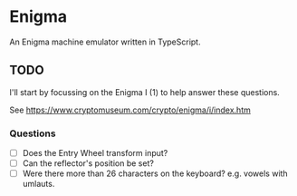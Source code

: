 # Enigma

An Enigma machine emulator written in TypeScript.

## TODO

I'll start by focussing on the Enigma I (1) to help answer these questions.

See https://www.cryptomuseum.com/crypto/enigma/i/index.htm

### Questions

- [ ] Does the Entry Wheel transform input?
- [ ] Can the reflector's position be set?
- [ ] Were there more than 26 characters on the keyboard? e.g. vowels with umlauts.